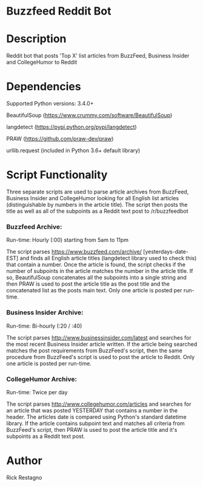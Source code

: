 Buzzfeed Reddit Bot
=========================

Description
===========

Reddit bot that posts 'Top X' list articles from BuzzFeed, Business Insider and CollegeHumor to Reddit


Dependencies
=================
Supported Python versions: 3.4.0+ 

BeautifulSoup (https://www.crummy.com/software/BeautifulSoup)

langdetect (https://pypi.python.org/pypi/langdetect)

PRAW (https://github.com/praw-dev/praw)

urllib.request (included in Python 3.6+ default library)


Script Functionality
=====================

Three separate scripts are used to parse article archives from BuzzFeed, Business Insider and CollegeHumor looking for all English list articles (distinguishable by numbers in the article title). The script then posts the title as well as all of the subpoints as a Reddit text post to /r/buzzfeedbot

### Buzzfeed Archive:

Run-time: Hourly (:00) starting from 5am to 11pm

The script parses https://www.buzzfeed.com/archive/ [yesterdays-date-EST] and finds all English article titles (langdetect library used to check this) that contain a number. Once the article is found, the script checks if the number of subpoints in the article matches the number in the article title. If so, BeautifulSoup concatenates all the subpoints into a single string and then PRAW is used to post the article title as the post title and the concatenated list as the posts main text. Only one article is posted per run-time.

### Business Insider Archive:

Run-time: Bi-hourly (:20 / :40) 

The script parses http://www.businessinsider.com/latest and searches for the most recent Business Insider article written. If the article being searched matches the post requirements from BuzzFeed's script, then the same procedure from BuzzFeed's script is used to post the article to Reddit. Only one article is posted per run-time.

### CollegeHumor Archive:

Run-time: Twice per day

The script parses http://www.collegehumor.com/articles and searches for an article that was posted YESTERDAY that contains a number in the header. The articles date is compared using Python's standard datetime library. If the article contains subpoint text and matches all criteria from BuzzFeed's script, then PRAW is used to post the article title and it's subpoints as a Reddit text post.



Author
==============
Rick Restagno
